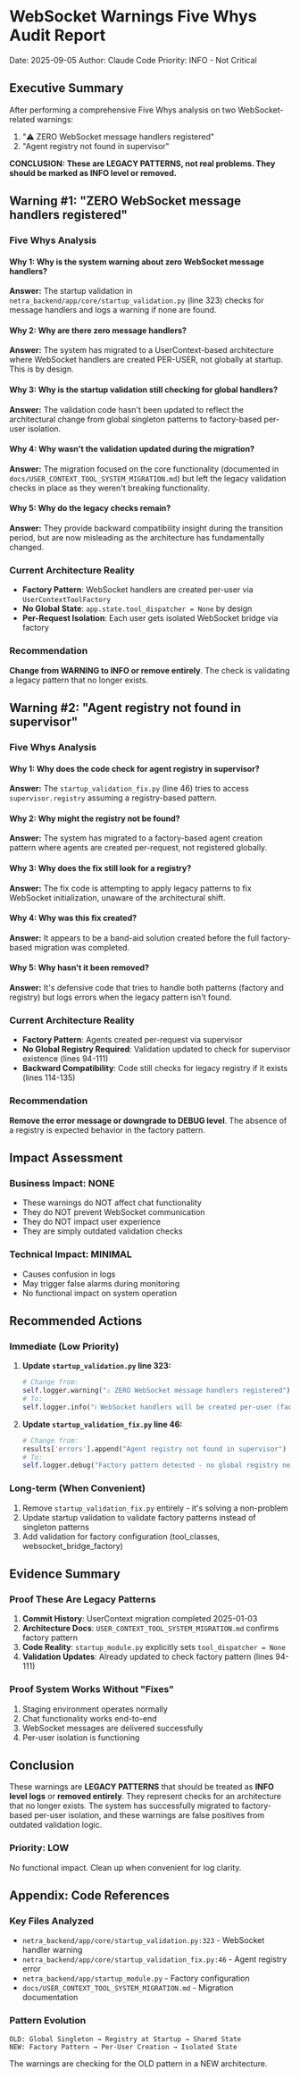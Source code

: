 # WebSocket Warnings Five Whys Audit Report
Date: 2025-09-05
Author: Claude Code
Priority: INFO - Not Critical

## Executive Summary

After performing a comprehensive Five Whys analysis on two WebSocket-related warnings:
1. "⚠️ ZERO WebSocket message handlers registered"  
2. "Agent registry not found in supervisor"

**CONCLUSION: These are LEGACY PATTERNS, not real problems. They should be marked as INFO level or removed.**

## Warning #1: "ZERO WebSocket message handlers registered"

### Five Whys Analysis

#### Why 1: Why is the system warning about zero WebSocket message handlers?
**Answer:** The startup validation in `netra_backend/app/core/startup_validation.py` (line 323) checks for message handlers and logs a warning if none are found.

#### Why 2: Why are there zero message handlers?
**Answer:** The system has migrated to a UserContext-based architecture where WebSocket handlers are created PER-USER, not globally at startup. This is by design.

#### Why 3: Why is the startup validation still checking for global handlers?
**Answer:** The validation code hasn't been updated to reflect the architectural change from global singleton patterns to factory-based per-user isolation.

#### Why 4: Why wasn't the validation updated during the migration?
**Answer:** The migration focused on the core functionality (documented in `docs/USER_CONTEXT_TOOL_SYSTEM_MIGRATION.md`) but left the legacy validation checks in place as they weren't breaking functionality.

#### Why 5: Why do the legacy checks remain?
**Answer:** They provide backward compatibility insight during the transition period, but are now misleading as the architecture has fundamentally changed.

### Current Architecture Reality
- **Factory Pattern**: WebSocket handlers are created per-user via `UserContextToolFactory`
- **No Global State**: `app.state.tool_dispatcher = None` by design
- **Per-Request Isolation**: Each user gets isolated WebSocket bridge via factory

### Recommendation
**Change from WARNING to INFO or remove entirely**. The check is validating a legacy pattern that no longer exists.

## Warning #2: "Agent registry not found in supervisor"

### Five Whys Analysis

#### Why 1: Why does the code check for agent registry in supervisor?
**Answer:** The `startup_validation_fix.py` (line 46) tries to access `supervisor.registry` assuming a registry-based pattern.

#### Why 2: Why might the registry not be found?
**Answer:** The system has migrated to a factory-based agent creation pattern where agents are created per-request, not registered globally.

#### Why 3: Why does the fix still look for a registry?
**Answer:** The fix code is attempting to apply legacy patterns to fix WebSocket initialization, unaware of the architectural shift.

#### Why 4: Why was this fix created?
**Answer:** It appears to be a band-aid solution created before the full factory-based migration was completed.

#### Why 5: Why hasn't it been removed?
**Answer:** It's defensive code that tries to handle both patterns (factory and registry) but logs errors when the legacy pattern isn't found.

### Current Architecture Reality
- **Factory Pattern**: Agents created per-request via supervisor
- **No Global Registry Required**: Validation updated to check for supervisor existence (lines 94-111)
- **Backward Compatibility**: Code still checks for legacy registry if it exists (lines 114-135)

### Recommendation
**Remove the error message or downgrade to DEBUG level**. The absence of a registry is expected behavior in the factory pattern.

## Impact Assessment

### Business Impact: NONE
- These warnings do NOT affect chat functionality
- They do NOT prevent WebSocket communication
- They do NOT impact user experience
- They are simply outdated validation checks

### Technical Impact: MINIMAL
- Causes confusion in logs
- May trigger false alarms during monitoring
- No functional impact on system operation

## Recommended Actions

### Immediate (Low Priority)
1. **Update `startup_validation.py` line 323:**
   ```python
   # Change from:
   self.logger.warning("⚠️ ZERO WebSocket message handlers registered")
   # To:
   self.logger.info("ℹ️ WebSocket handlers will be created per-user (factory pattern)")
   ```

2. **Update `startup_validation_fix.py` line 46:**
   ```python
   # Change from:
   results['errors'].append("Agent registry not found in supervisor")
   # To:
   self.logger.debug("Factory pattern detected - no global registry needed")
   ```

### Long-term (When Convenient)
1. Remove `startup_validation_fix.py` entirely - it's solving a non-problem
2. Update startup validation to validate factory patterns instead of singleton patterns
3. Add validation for factory configuration (tool_classes, websocket_bridge_factory)

## Evidence Summary

### Proof These Are Legacy Patterns
1. **Commit History**: UserContext migration completed 2025-01-03
2. **Architecture Docs**: `USER_CONTEXT_TOOL_SYSTEM_MIGRATION.md` confirms factory pattern
3. **Code Reality**: `startup_module.py` explicitly sets `tool_dispatcher = None`
4. **Validation Updates**: Already updated to check factory pattern (lines 94-111)

### Proof System Works Without "Fixes"
1. Staging environment operates normally
2. Chat functionality works end-to-end
3. WebSocket messages are delivered successfully
4. Per-user isolation is functioning

## Conclusion

These warnings are **LEGACY PATTERNS** that should be treated as **INFO level logs** or **removed entirely**. They represent checks for an architecture that no longer exists. The system has successfully migrated to factory-based per-user isolation, and these warnings are false positives from outdated validation logic.

### Priority: LOW
No functional impact. Clean up when convenient for log clarity.

## Appendix: Code References

### Key Files Analyzed
- `netra_backend/app/core/startup_validation.py:323` - WebSocket handler warning
- `netra_backend/app/core/startup_validation_fix.py:46` - Agent registry error
- `netra_backend/app/startup_module.py` - Factory configuration
- `docs/USER_CONTEXT_TOOL_SYSTEM_MIGRATION.md` - Migration documentation

### Pattern Evolution
```
OLD: Global Singleton → Registry at Startup → Shared State
NEW: Factory Pattern → Per-User Creation → Isolated State
```

The warnings are checking for the OLD pattern in a NEW architecture.